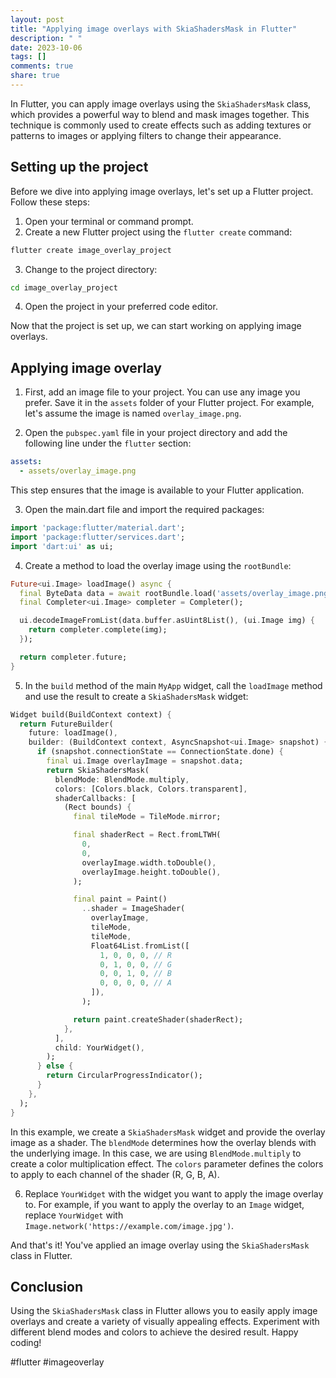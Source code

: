 ```yaml
---
layout: post
title: "Applying image overlays with SkiaShadersMask in Flutter"
description: " "
date: 2023-10-06
tags: []
comments: true
share: true
---
```


In Flutter, you can apply image overlays using the `SkiaShadersMask` class, which provides a powerful way to blend and mask images together. This technique is commonly used to create effects such as adding textures or patterns to images or applying filters to change their appearance.

## Setting up the project

Before we dive into applying image overlays, let's set up a Flutter project. Follow these steps:

1. Open your terminal or command prompt.
2. Create a new Flutter project using the `flutter create` command:

```bash
flutter create image_overlay_project
```

3. Change to the project directory:

```bash
cd image_overlay_project
```

4. Open the project in your preferred code editor.

Now that the project is set up, we can start working on applying image overlays.

## Applying image overlay

1. First, add an image file to your project. You can use any image you prefer. Save it in the `assets` folder of your Flutter project. For example, let's assume the image is named `overlay_image.png`.

2. Open the `pubspec.yaml` file in your project directory and add the following line under the `flutter` section:

```yaml
assets:
  - assets/overlay_image.png
```

This step ensures that the image is available to your Flutter application.

3. Open the main.dart file and import the required packages:

```dart
import 'package:flutter/material.dart';
import 'package:flutter/services.dart';
import 'dart:ui' as ui;
```

4. Create a method to load the overlay image using the `rootBundle`:

```dart
Future<ui.Image> loadImage() async {
  final ByteData data = await rootBundle.load('assets/overlay_image.png');
  final Completer<ui.Image> completer = Completer();

  ui.decodeImageFromList(data.buffer.asUint8List(), (ui.Image img) {
    return completer.complete(img);
  });

  return completer.future;
}
```

5. In the `build` method of the main `MyApp` widget, call the `loadImage` method and use the result to create a `SkiaShadersMask` widget:

```dart
Widget build(BuildContext context) {
  return FutureBuilder(
    future: loadImage(),
    builder: (BuildContext context, AsyncSnapshot<ui.Image> snapshot) {
      if (snapshot.connectionState == ConnectionState.done) {
        final ui.Image overlayImage = snapshot.data;
        return SkiaShadersMask(
          blendMode: BlendMode.multiply,
          colors: [Colors.black, Colors.transparent],
          shaderCallbacks: [
            (Rect bounds) {
              final tileMode = TileMode.mirror;

              final shaderRect = Rect.fromLTWH(
                0,
                0,
                overlayImage.width.toDouble(),
                overlayImage.height.toDouble(),
              );

              final paint = Paint()
                ..shader = ImageShader(
                  overlayImage,
                  tileMode,
                  tileMode,
                  Float64List.fromList([
                    1, 0, 0, 0, // R
                    0, 1, 0, 0, // G
                    0, 0, 1, 0, // B
                    0, 0, 0, 0, // A
                  ]),
                );

              return paint.createShader(shaderRect);
            },
          ],
          child: YourWidget(),
        );
      } else {
        return CircularProgressIndicator();
      }
    },
  );
}
```

In this example, we create a `SkiaShadersMask` widget and provide the overlay image as a shader. The `blendMode` determines how the overlay blends with the underlying image. In this case, we are using `BlendMode.multiply` to create a color multiplication effect. The `colors` parameter defines the colors to apply to each channel of the shader (R, G, B, A).

6. Replace `YourWidget` with the widget you want to apply the image overlay to. For example, if you want to apply the overlay to an `Image` widget, replace `YourWidget` with `Image.network('https://example.com/image.jpg')`.

And that's it! You've applied an image overlay using the `SkiaShadersMask` class in Flutter.

## Conclusion

Using the `SkiaShadersMask` class in Flutter allows you to easily apply image overlays and create a variety of visually appealing effects. Experiment with different blend modes and colors to achieve the desired result. Happy coding!

#flutter #imageoverlay
